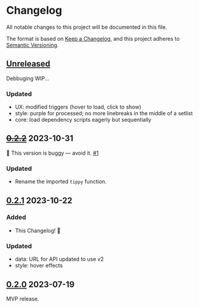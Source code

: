 # Changelog

All notable changes to this project will be documented in this file.

The format is based on [Keep a Changelog](https://keepachangelog.com/en/1.0.0/),
and this project adheres to [Semantic Versioning](https://semver.org/spec/v2.0.0.html).


## [Unreleased]

Debbuging WIP...

### Updated

* UX: modified triggers (hover to load, click to show)
* style: purple for processed; no more linebreaks in the middle of a setlist
* core: load dependency scripts eagerly but sequentially


## ~~[0.2.2]~~ 2023-10-31

🐛 This version is buggy — avoid it.
[#1](https://github.com/kglw-dot-net/discourse-gizzard-setlist/issues/1)

### Updated

* Rename the imported `tippy` function.


## [0.2.1] 2023-10-22

### Added

* This Changelog! 🎉

### Updated

* data: URL for API updated to use v2
* style: hover effects


## [0.2.0] 2023-07-19

MVP release.


[0.2.2]: https://github.com/kglw-dot-net/discourse-gizzard-setlist/releases/tag/v0.2.2
[0.2.1]: https://github.com/kglw-dot-net/discourse-gizzard-setlist/releases/tag/v0.2.1
[0.2.0]: https://github.com/kglw-dot-net/discourse-gizzard-setlist/releases/tag/v0.2.0
[Unreleased]: https://github.com/olivierlacan/keep-a-changelog/compare/v0.2.1...HEAD

